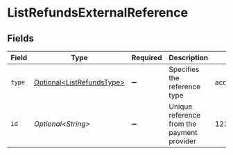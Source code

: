 # ListRefundsExternalReference


## Fields

| Field                                                                    | Type                                                                     | Required                                                                 | Description                                                              | Example                                                                  |
| ------------------------------------------------------------------------ | ------------------------------------------------------------------------ | ------------------------------------------------------------------------ | ------------------------------------------------------------------------ | ------------------------------------------------------------------------ |
| `type`                                                                   | [Optional\<ListRefundsType>](../../models/operations/ListRefundsType.md) | :heavy_minus_sign:                                                       | Specifies the reference type                                             | acquirer-reference                                                       |
| `id`                                                                     | *Optional\<String>*                                                      | :heavy_minus_sign:                                                       | Unique reference from the payment provider                               | 123456789012345                                                          |